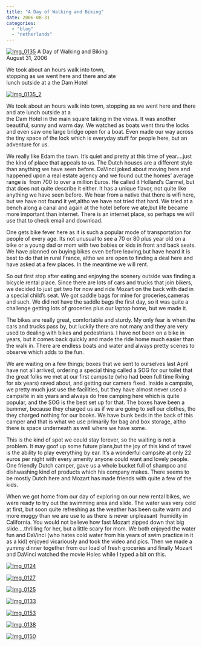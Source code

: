 ```yaml
---
title: "A Day of Walking and Biking"
date: 2006-08-31
categories: 
  - "blog"
  - "netherlands"
---
```


 [![Img_0135](http://soultravelers3new.local/images/2008/05/06/img_0135.png "Img_0135")](https://pub-ac94b3f306b24c0dba4238943c97f2e1.r2.dev/photos/uncategorized/2008/05/06/img_0135.png) A Day of Walking and Biking  
August 31, 2006

We took about an hours walk into town,  
stopping as we went here and there and ate  
lunch outside at a the Dam Hotel

<!--more-->

[![Img_0135_2](http://soultravelers3new.local/images/2008/05/06/img_0135_2.png "Img_0135_2")](https://pub-ac94b3f306b24c0dba4238943c97f2e1.r2.dev/photos/uncategorized/2008/05/06/img_0135_2.png)

We took about an hours walk into town, stopping as we went here and there and ate lunch outside at a  
the Dam Hotel in the main square taking in the views. It was another beautiful, sunny and warm day. We watched as boats went thru the locks and even saw one large bridge open for a boat. Even made our way across the tiny space of the lock which is everyday stuff for people here, but an adventure for us.  
  
We really like Edam the town. It’s quiet and pretty at this time of year....just the kind of place that appeals to us. The Dutch houses are a different style than anything we have seen before. DaVinci joked about moving here and happened upon a real estate agency and we found out the homes’ average range is  from 700 to over a million Euros. He called it Holland’s Carmel, but that does not quite describe it either. It has a unique flavor, not quite like anything we have seen before. We hear from a native that there is wifi here, but we have not found it yet,altho we have not tried that hard. We tried at a bench along a canal and again at the hotel before we ate,but life became more important than internet. There is an internet place, so perhaps we will use that to check email and download.  
  
One gets bike fever here as it is such a popular mode of transportation for people of every age. Its not unusual to see a 70 or 80 plus year old on a bike or a young dad or mom with two babies or kids in front and back seats. We have planned on buying bikes even before leaving,but have heard it is best to do that in rural France, altho we are open to finding a deal here and have asked at a few places. In the meantime we will rent.  
  
So out first stop after eating and enjoying the scenery outside was finding a bicycle rental place. Since there are lots of cars and trucks that join bikers, we decided to just get two for now and ride Mozart on the back with dad in  a special child’s seat. We got saddle bags for mine for groceries,cameras and such. We did not have the saddle bags the first day, so it was quite a challenge getting lots of groceries plus our laptop home, but we made it.  
  
The bikes are really great, comfortable and sturdy. My only fear is when the cars and trucks pass by, but luckily there are not many and they are very used to dealing with bikes and pedestrians. I have not been on a bike in years, but it comes back quickly and made the ride home much easier than the walk in. There are endless boats and water and always pretty scenes to observe which adds to the fun.  
  
We are waiting on a few things; boxes that we sent to ourselves last April have not all arrived, ordering a special thing called a SOG for our toilet that the great folks we met at our first campsite (who had been full time Rving for six years) raved about, and getting our camera fixed. Inside a campsite, we pretty much just use the facilities, but they have almost never used a campsite in six years and always do free camping here which is quite popular, and the SOG is the best set up for that. The boxes have been a bummer, because they charged us as if we are going to sell our clothes, tho they charged nothing for our books. We have bunk beds in the back of this camper and that is what we use primarily for bag and box storage, altho there is space underneath as well where we have some.  
  
This is the kind of spot we could stay forever, so the waiting is not a problem. It may goof up some future plans,but the joy of this kind of travel is the ability to play everything by ear. It’s a wonderful campsite at only 22 euros per night with every amenity anyone could want and lovely people. One friendly Dutch camper, gave us a whole bucket full of shampoo and dishwashing kind of products which his company makes. There seems to be mostly Dutch here and Mozart has made friends with quite a few of the kids.  
  
When we got home from our day of exploring on our new rental bikes, we were ready to try out the swimming area and slide. The water was very cold at first, but soon quite refreshing as the weather has been quite warm and more muggy than we are use to as there is never unpleasant  humidity in California. You would not believe how fast Mozart zipped down that big slide....thrilling for her, but a little scary for mom. We both enjoyed the water fun and DaVinci (who hates cold water from his years of swim practice in it as a kid) enjoyed vicariously and took the video and pics. Then we made a yummy dinner together from our load of fresh groceries and finally Mozart and DaVinci watched the movie Holes while I typed a bit on this.

[![Img_0124](http://soultravelers3new.local/images/2008/05/06/img_0124.png "Img_0124")](https://pub-ac94b3f306b24c0dba4238943c97f2e1.r2.dev/photos/uncategorized/2008/05/06/img_0124.png)

[![Img_0127](http://soultravelers3new.local/images/2008/05/06/img_0127.png "Img_0127")](https://pub-ac94b3f306b24c0dba4238943c97f2e1.r2.dev/photos/uncategorized/2008/05/06/img_0127.png)

[![Img_0125](http://soultravelers3new.local/images/2008/05/06/img_0125.png "Img_0125")](https://pub-ac94b3f306b24c0dba4238943c97f2e1.r2.dev/photos/uncategorized/2008/05/06/img_0125.png)

[![Img_0133](http://soultravelers3new.local/images/2008/05/06/img_0133.png "Img_0133")](https://pub-ac94b3f306b24c0dba4238943c97f2e1.r2.dev/photos/uncategorized/2008/05/06/img_0133.png)

[![Img_0153](http://soultravelers3new.local/images/2008/05/06/img_0153.png "Img_0153")](https://pub-ac94b3f306b24c0dba4238943c97f2e1.r2.dev/photos/uncategorized/2008/05/06/img_0153.png)

[![Img_0138](http://soultravelers3new.local/images/2008/05/06/img_0138.png "Img_0138")](https://pub-ac94b3f306b24c0dba4238943c97f2e1.r2.dev/photos/uncategorized/2008/05/06/img_0138.png)

[![Img_0150](http://soultravelers3new.local/images/2008/05/06/img_0150.png "Img_0150")](https://pub-ac94b3f306b24c0dba4238943c97f2e1.r2.dev/photos/uncategorized/2008/05/06/img_0150.png)
